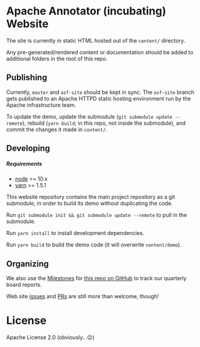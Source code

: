 # Apache Annotator (incubating) Website

The site is currently in static HTML hosted out of the `content/` directory.

Any pre-generated/rendered content or documentation should be added to additional
folders in the root of this repo.

## Publishing

Currently, `master` and `asf-site` should be kept in sync. The `asf-site`
branch gets published to an Apache HTTPD static hosting environment run by
the Apache infrastructure team.

To update the demo, update the submodule (`git submodule update --remote`), rebuild (`yarn build`; in this repo, not inside the submodule), and commit the changes it made in `content/`.

## Developing

##### Requirements

- [node](https://nodejs.org) >= 10.x
- [yarn](https://www.yarnpkg.com/) >= 1.5.1

This website repository contains the main project repository as a git submodule, in order to build its demo without duplicating the code.

Run `git submodule init && git submodule update --remote` to pull in the submodule.

Run `yarn install` to install development dependencies.

Run `yarn build` to build the demo code (it will overwrite `content/demo`).

## Organizing

We also use the [Milestones](https://github.com/apache/incubator-annotator-website/milestones?direction=asc&sort=due_date&state=open) for [this repo on GitHub](https://github.com/apache/incubator-annotator-website/) to track our quarterly board reports.

Web site [issues](https://github.com/apache/incubator-annotator-website/issues/) and [PRs](https://github.com/apache/incubator-annotator-website/pulls) are still more than welcome, though!

# License

Apache License 2.0 (obviously...:wink:)

